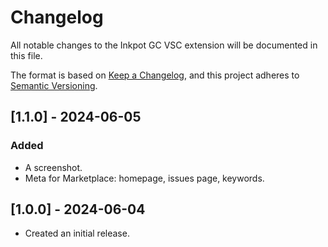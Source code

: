 # Changelog

All notable changes to the Inkpot GC VSC extension will be documented in this file.

The format is based on [Keep a Changelog](https://keepachangelog.com/en/1.1.0/),
and this project adheres to [Semantic Versioning](https://semver.org/spec/v2.0.0.html).

## [1.1.0] - 2024-06-05

### Added
- A screenshot.
- Meta for Marketplace: homepage, issues page, keywords.

## [1.0.0] - 2024-06-04

- Created an initial release.
